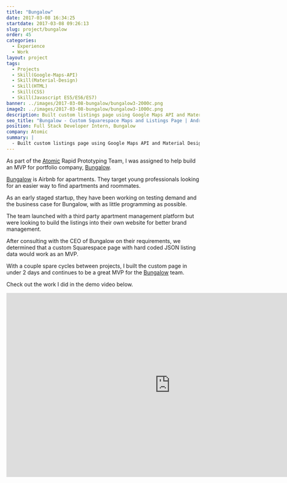 ```yaml
---
title: "Bungalow"
date: 2017-03-08 16:34:25
startdate: 2017-03-08 09:26:13
slug: project/bungalow
order: 45
categories:
  - Experience
  - Work
layout: project
tags:
  - Projects
  - Skill(Google-Maps-API)
  - Skill(Material-Design)
  - Skill(HTML)
  - Skill(CSS)
  - Skill(Javascript ES5/ES6/ES7)
banner: ../images/2017-03-08-bungalow/bungalow3-2000c.png
image2: ../images/2017-03-08-bungalow/bungalow3-1000c.png
description: Built custom listings page using Google Maps API and Material Design.
seo_title: "Bungalow - Custom Squarespace Maps and Listings Page | Andrew Paradi Alexander"
position: Full Stack Developer Intern, Bungalow
company: Atomic
summary: |
  - Built custom listings page using Google Maps API and Material Design
---
```


As part of the [Atomic](/project/atomic) Rapid Prototyping Team, I was assigned to help build an MVP for portfolio company, [Bungalow](https://www.livebungalow.com/).

[Bungalow](https://www.livebungalow.com/) is Airbnb for apartments. They target young professionals looking for an easier way to find apartments and roommates.

As an early staged startup, they have been working on testing demand and the business case for Bungalow, with as little programming as possible.

The team launched with a third party apartment management platform but were looking to build the listings into their own website for better brand management.

After consulting with the CEO of Bungalow on their requirements, we determined that a custom Squarespace page with hard coded JSON listing data would work as an MVP.

With a couple spare cycles between projects, I built the custom page in under 2 days and continues to be a great MVP for the [Bungalow](https://www.livebungalow.com/) team.

Check out the work I did in the demo video below.

<iframe width="853" height="480" src="https://www.youtube-nocookie.com/embed/xGWI6yc9OTs?rel=0&amp;showinfo=0" frameborder="0" allowfullscreen></iframe>
